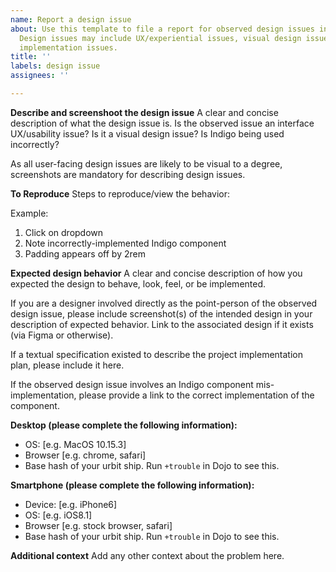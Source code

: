 ```yaml
---
name: Report a design issue
about: Use this template to file a report for observed design issues in Landscape.
  Design issues may include UX/experiential issues, visual design issues, or Indigo
  implementation issues.
title: ''
labels: design issue
assignees: ''

---
```


**Describe and screenshoot the design issue**
A clear and concise description of what the design issue is. 
Is the observed issue an interface UX/usability issue? Is it a visual design issue? Is Indigo being used incorrectly?

As all user-facing design issues are likely to be visual to a degree, screenshots are mandatory for describing design issues.

**To Reproduce**
Steps to reproduce/view the behavior:

Example:
1. Click on dropdown
2. Note incorrectly-implemented Indigo component
4. Padding appears off by 2rem

**Expected design behavior**
A clear and concise description of how you expected the design to behave, look, feel, or be implemented.

If you are a designer involved directly as the point-person of the observed design issue, please include screenshot(s) of the intended design in your description of expected behavior. Link to the associated design if it exists (via Figma or otherwise).

If a textual specification existed to describe the project implementation plan, please include it here.

If the observed design issue involves an Indigo component mis-implementation, please provide a link to the correct implementation of the component.

**Desktop (please complete the following information):**
 - OS: [e.g. MacOS 10.15.3]
 - Browser [e.g. chrome, safari]
 - Base hash of your urbit ship. Run `+trouble` in Dojo to see this.

**Smartphone (please complete the following information):**
 - Device: [e.g. iPhone6]
 - OS: [e.g. iOS8.1]
 - Browser [e.g. stock browser, safari]
 - Base hash of your urbit ship. Run `+trouble` in Dojo to see this.

**Additional context**
Add any other context about the problem here.
